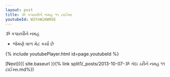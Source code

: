 ```yaml
---
layout: post
title: ૐ કપારઘીને નમહ ૧૧ ટાઈમ્સ
youtubeId: W2YnWiKW95E
---
```

 
 
 ૐ કપારઘીને નમહ  
 
 -  જેમણે વાળ મેટ કર્યા છે 
 
  
 
  
 
 
 
 
 
 


{% include youtubePlayer.html id=page.youtubeId %}
 
[Next]({{ site.baseurl }}{% link  split1/_posts/2013-10-07-ૐ ગંદા ડરીને નમહ ૧૧ ટાઈમ્સ.md%})
 

